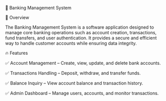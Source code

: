 🏦 Banking Management System




📌 Overview




The Banking Management System is a software application designed to manage core banking operations such as account creation, transactions, fund transfers, and user authentication. It provides a secure and efficient way to handle customer accounts while ensuring data integrity.


🔥 Features


✅ Account Management – Create, view, update, and delete bank accounts.

✅ Transactions Handling – Deposit, withdraw, and transfer funds.

✅ Balance Inquiry – View account balance and transaction history.

✅ Admin Dashboard – Manage users, accounts, and monitor transactions.
